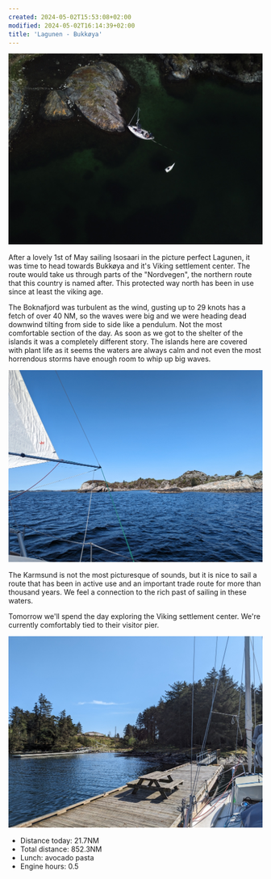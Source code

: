 ```yaml
---
created: 2024-05-02T15:53:08+02:00
modified: 2024-05-02T16:14:39+02:00
title: 'Lagunen - Bukkøya'
---
```


![Image](../2024/b645456f71070b984103b0fddcb5404e.jpg) 

After a lovely 1st of May sailing Isosaari in the picture perfect Lagunen, it was time to head towards Bukkøya and it's Viking settlement center. The route would take us through parts of the "Nordvegen", the northern route that this country is named after. This protected way north has been in use since at least the viking age. 

The Boknafjord was turbulent as the wind, gusting up to 29 knots has a fetch of over 40 NM, so the waves were big and we were heading dead downwind tilting from side to side like a pendulum. Not the most comfortable section of the day. As soon as we got to the shelter of the islands it was a completely different story. The islands here are covered with plant life as it seems the waters are always calm and not even the most horrendous storms have enough room to whip up big waves.

![Image](../2024/c7188b8643c56ac104ee82e5bb3e942b.jpg) 

The Karmsund is not the most picturesque of sounds, but it is nice to sail a route that has been in active use and an important trade route for more than thousand years. We feel a connection to the rich past of sailing in these waters.

Tomorrow we'll spend the day exploring the Viking settlement center. We're currently comfortably tied to their visitor pier.

![Image](../2024/6f21217478c3e68ec0614362d1f698fa.jpg) 

* Distance today: 21.7NM
* Total distance: 852.3NM
* Lunch: avocado pasta
* Engine hours: 0.5
